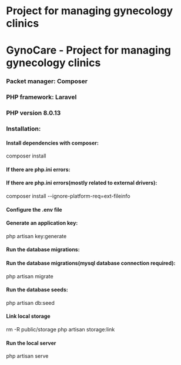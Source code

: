 # Project for managing gynecology clinics
# GynoCare - Project for managing gynecology clinics

### Packet manager: Composer
### PHP framework: Laravel 

### PHP version 8.0.13
### Installation:
#### Install dependencies with composer:
composer install
#### If there are php.ini errors:
#### If there are php.ini errors(mostly related to external drivers):
composer install --ignore-platform-req=ext-fileinfo
#### Configure the .env file
#### Generate an application key:
php artisan key:generate
#### Run the database migrations:
#### Run the database migrations(mysql database connection required):
php artisan migrate
#### Run the database seeds:
php artisan db:seed
#### Link local storage
rm -R public/storage
php artisan storage:link
#### Run the local server
php artisan serve